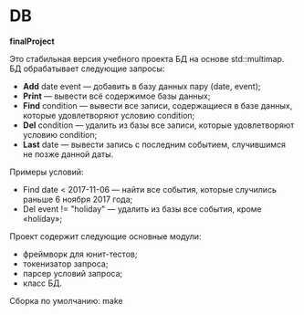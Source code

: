 # DB
**finalProject**

Это стабильная версия учебного проекта БД на основе std::multimap. БД обрабатывает следующие запросы:
- **Add** date event — добавить в базу данных пару (date, event);
- **Print** — вывести всё содержимое базы данных;
- **Find** condition — вывести все записи, содержащиеся в базе данных, которые удовлетворяют условию condition;
- **Del** condition — удалить из базы все записи, которые удовлетворяют условию condition;
- **Last** date — вывести запись с последним событием, случившимся не позже данной даты.

Примеры условий:
- Find date < 2017-11-06 — найти все события, которые случились раньше 6 ноября 2017 года;
- Del event != "holiday" — удалить из базы все события, кроме «holiday»;

Проект содержит следующие основные модули:
- фреймворк для юнит-тестов;
- токенизатор запроса;
- парсер условий запроса;
- класс БД.

Сборка по умолчанию: make
